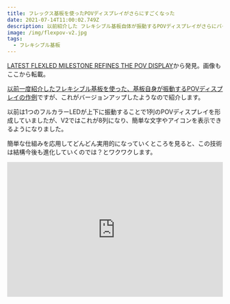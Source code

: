 ```yaml
---
title: フレックス基板を使ったPOVディスプレイがさらにすごくなった
date: 2021-07-14T11:00:02.749Z
description: 以前紹介した フレキシブル基板自体が振動するPOVディスプレイがさらにバージョンアップしたようなので紹介します。
image: /img/flexpov-v2.jpg
tags:
  - フレキシブル基板
---
```

[LATEST FLEXLED MILESTONE REFINES THE POV DISPLAY](https://hackaday.com/2020/02/28/latest-flexled-milestone-refines-the-pov-display/)から発見。画像もここから転載。

[以前一度紹介したフレキシブル基板を使った、基板自身が振動するPOVディスプレイの作例](../../post/%E3%83%95%E3%83%AC%E3%83%83%E3%82%AF%E3%82%B9%E5%9F%BA%E6%9D%BF%E3%82%92%E4%BD%BF%E3%81%A3%E3%81%9F%E8%87%AA%E8%BA%AB%E3%81%A7%E6%8C%AF%E5%8B%95%E3%81%99%E3%82%8Bpov%E3%83%87%E3%82%A3%E3%82%B9%E3%83%97%E3%83%AC%E3%82%A4/)ですが、これがバージョンアップしたようなので紹介します。

以前は1つのフルカラーLEDが上下に振動することで1列のPOVディスプレイを形成していましたが、V2ではこれが8列になり、簡単な文字やアイコンを表示できるようになりました。

簡単な仕組みを応用してどんどん実用的になっていくところを見ると、この技術は結構今後も進化していくのでは？とワクワクします。

<iframe width="100%" height="315" src="https://www.youtube.com/embed/wM_Byrv9iBI" frameborder="0" allow="accelerometer; autoplay; clipboard-write; encrypted-media; gyroscope; picture-in-picture" allowfullscreen></iframe>
